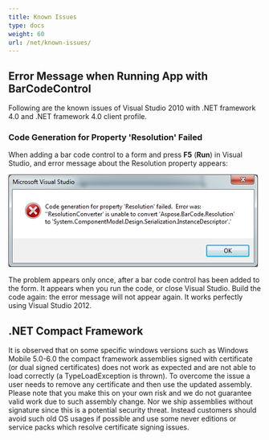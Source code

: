 ```yaml
---
title: Known Issues
type: docs
weight: 60
url: /net/known-issues/
---
```


## **Error Message when Running App with BarCodeControl**
Following are the known issues of Visual Studio 2010 with .NET framework 4.0 and .NET framework 4.0 client profile.
### **Code Generation for Property 'Resolution' Failed**
When adding a bar code control to a form and press **F5** (**Run**) in Visual Studio, and error message about the Resolution property appears:

![todo:image_alt_text](known-issues_1.png)

The problem appears only once, after a bar code control has been added to the form. It appears when you run the code, or close Visual Studio. Build the code again: the error message will not appear again. It works perfectly using Visual Studio 2012.
## **.NET Compact Framework**
It is observed that on some specific windows versions such as Windows Mobile 5.0-6.0 the compact framework assemblies signed with certificate (or dual signed certificates) does not work as expected and are not able to load correctly (a TypeLoadException is thrown). To overcome the issue a user needs to remove any certificate and then use the updated assembly. Please note that you make this on your own risk and we do not guarantee valid work due to such assembly change. Nor we ship assemblies without signature since this is a potential security threat. Instead customers should avoid such old OS usages if possible and use some never editions or service packs which resolve certificate signing issues.
